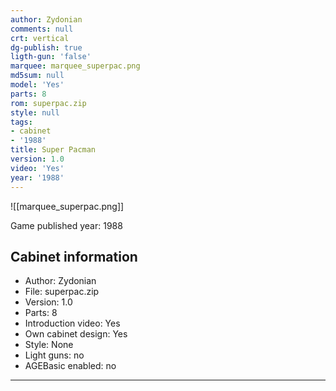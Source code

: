 ```yaml
---
author: Zydonian
comments: null
crt: vertical
dg-publish: true
ligth-gun: 'false'
marquee: marquee_superpac.png
md5sum: null
model: 'Yes'
parts: 8
rom: superpac.zip
style: null
tags:
- cabinet
- '1988'
title: Super Pacman
version: 1.0
video: 'Yes'
year: '1988'
---
```


![[marquee_superpac.png]]

Game published year: 1988

## Cabinet information

- Author: Zydonian
- File: superpac.zip
- Version: 1.0
- Parts: 8
- Introduction video: Yes
- Own cabinet design: Yes
- Style: None
- Light guns: no
- AGEBasic enabled: no

---
